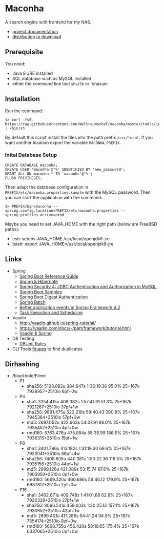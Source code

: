 # Maconha

A search engine with frontend for my NAS.

* [project documentation](https://ci.weltraumschaf.de/job/maconha/site/)
* [distribution to download](https://ci.weltraumschaf.de/job/maconha/lastSuccessfulBuild/artifact/target/maconha-dsitribution-1.0.0-SNAPSHOT.tar)

## Prerequisite

You need:

* Java 8 JRE installed
* SQL database such as MySQL installed
* either the command line tool `sha256` or `shasum

## Installation

Run the command:

```
$> curl -fsSL https://raw.githubusercontent.com/Weltraumschaf/maconha/master/tools/install.sh | /bin/sh
```

By default this script install the files into the path prefix `/usr/local`. If you want another location export
the variable `MACONHA_PREFIX`.

### Inital Database Setup

```
CREATE DATABASE maconha;
CREATE USER 'maconha'@'%' IDENTIFIED BY 'new_password';
GRANT ALL ON maconha.* TO 'maconha'@'%';
FLUSH PRIVILEGES;
```

Then adapt the database configuration in `PREFIX/etc/maconha.properties.sample` with the MySQL password.
Then you can start the application with the command:

```
$> PREFIX/bin/maconha --spring.config.location=PREFIX/etc/maconha.properties --spring.profiles.active=prod
```

Maybe you need to set JAVA_HOME with the right path (below are FreeBSD paths):

- csh: setenv JAVA_HOME /usr/local/openjdk8-jre
- bash: export JAVA_HOME=/usr/local/openjdk8-jre

## Links

- Spring
    - [Spring Boot Reference Guide](http://docs.spring.io/spring-boot/docs/1.5.3.RELEASE/reference/htmlsingle/)
    - [Spring & Hibernate](http://websystique.com/springmvc/spring-4-mvc-and-hibernate4-integration-example-using-annotations/)
    - [Spring Security 4: JDBC Authentication and Authorization in MySQL](https://dzone.com/articles/spring-security-4-authenticate-and-authorize-users)
    - [Spring Boot Samples](https://github.com/spring-projects/spring-boot/tree/master/spring-boot-samples)
    - [Spring Boot Digest Authentication](http://stackoverflow.com/questions/33918432/digest-auth-in-spring-security-with-rest-and-javaconfig)
    - [Spring Batch](http://projects.spring.io/spring-batch/)
    - [Better application events in Spring Framework 4.2](https://spring.io/blog/2015/02/11/better-application-events-in-spring-framework-4-2)
    - [Task Execution and Scheduling](http://docs.spring.io/spring/docs/current/spring-framework-reference/html/scheduling.html#scheduling-annotation-support-scheduled)
- Vaadin
    - <http://vaadin.github.io/spring-tutorial/>
    - <https://vaadin.com/docs/-/part/framework/tutorial.html>
    - [Vaadin & Spring](https://vaadin.com/spring)
- DB Testing
    - [DBUnit Rules](https://rpestano.wordpress.com/2016/06/20/ruling-database-testing-with-dbunit-rules/)
- CLI Tools
    [fdupes](https://github.com/adrianlopezroche/fdupes) to find duplicates
    
## Dirhashing

- /blackhole/Filme
    - P1
        - sha256:   5108.082u 384.947s 1:36:19.36 95.0%     25+167k 7939957+2510io 6pf+0w
    - P4
        - sha1:     3254.415u 408.382s 1:57:41.61 51.8%     25+167k 7921287+2510io 37pf+1w
        - sha256:   9891.475u 523.210s 59:40.43 290.8%      25+167k 7945364+2510io 57pf+3w
        - md5:      2697.052u 422.663s 54:07.91 96.0%       25+167k 7935452+2510io 4pf+0w
        - rmd160:   5763.476u 475.094s 55:36.99 186.9%      25+167k 7936315+2510io 15pf+1w
    - P8
        - sha1:     3401.796u 413.182s 1:31:19.30 69.6%     25+167k 7923041+2510io 66pf+4w
        - sha256:   7408.905u 440.381s 1:50:22.36 118.5%    25+167k 7935156+2510io 44pf+1w
        - md5:      2699.126u 421.089s 53:15.74 97.6%       25+167k 7903950+2510io 0pf+0w
        - rmd160:   5669.320u 460.686s 56:46.12 179.9%      25+167k 6987817+2510io 2pf+0w
    - P16
        - sha1:     3402.671u 409.748s 1:41:01.88 62.8%     25+167k 7920329+2510io 27pf+1w
        - sha256:   8066.541u 459.003s 1:30:25.13 157.1%    25+167k 7930652+2510io 42pf+1w
        - md5:      2699.401u 417.286s 54:41.24 94.9%       25+167k 7354174+2510io 0pf+0w
        - rmd160:   5668.755u 456.420s 58:10.65 175.4%      25+167k 6337065+2510io 0pf+0w